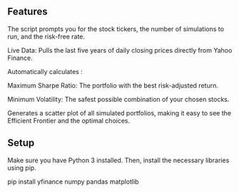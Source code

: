 ## Features
The script prompts you for the stock tickers, the number of simulations to run, and the risk-free rate.

Live Data: Pulls the last five years of daily closing prices directly from Yahoo Finance.

Automatically calculates :

Maximum Sharpe Ratio: The portfolio with the best risk-adjusted return.

Minimum Volatility: The safest possible combination of your chosen stocks.

Generates a scatter plot of all simulated portfolios, making it easy to see the Efficient Frontier and the optimal choices.



## Setup
Make sure you have Python 3 installed. Then, install the necessary libraries using pip.

pip install yfinance numpy pandas matplotlib
